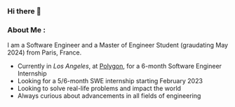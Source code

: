 ### Hi there 👋

<!--
**eric-nguyen-cs/eric-nguyen-cs** is a ✨ _special_ ✨ repository because its `README.md` (this file) appears on your GitHub profile.

Here are some ideas to get you started:

- 🔭 I’m currently working on ...
- 🌱 I’m currently learning ...
- 👯 I’m looking to collaborate on ...
- 🤔 I’m looking for help with ...
- 💬 Ask me about ...
- 📫 How to reach me: ...
- 😄 Pronouns: ...
- ⚡ Fun fact: ...
-->

### About Me :

I am a Software Engineer and a Master of Engineer Student (graudating May 2024) from Paris, France.
- Currently in *Los Angeles*, at [Polygon](hellopolygon.com), for a 6-month Software Engineer Internship
- Looking for a 5/6-month SWE internship starting February 2023
- Looking to solve real-life problems and impact the world
- Always curious about advancements in all fields of engineering

